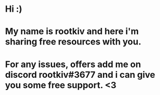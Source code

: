 # Hi :) 
# My name is rootkiv and here i'm sharing free resources with you.
# For any issues, offers add me on discord rootkiv#3677 and i can give you some free support. <3 
